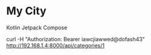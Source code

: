 # My City
Kotlin Jetpack Compose

curl -H "Authorization: Bearer iawcjiawwed@dofash43" \
http://192.168.1.4:8000/api/categories/1

